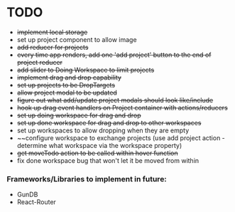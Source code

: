 # TODO
* ~~implement local storage~~
* set up project component to allow image
* ~~add reducer for projects~~
* ~~every time app renders, add one 'add project' button to the end of project reducer~~
* ~~add slider to Doing Workspace to limit projects~~
* ~~implement drag and drop capability~~
* ~~set up projects to be DropTargets~~
* ~~allow project modal to be updated~~
* ~~figure out what add/update project modals should look like/include~~
* ~~hook up drag event handlers on Project container with actions/reducers~~
* ~~set up doing workspace for drag and drop~~
* ~~set up done workspace for drag and drop to other workspaces~~
* set up workspaces to allow dropping when they are empty
* ~~configure workspace to exchange projects (use add project action - determine what workspace via the workspace property)
* ~~get moveTodo action to be called within hover function~~
* fix done workspace bug that won't let it be moved from within


### Frameworks/Libraries to implement in future:
* GunDB
* React-Router
